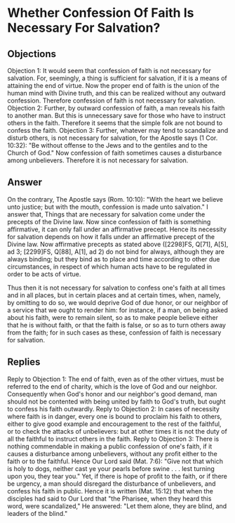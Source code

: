 # Whether Confession Of Faith Is Necessary For Salvation?
## Objections
Objection 1: It would seem that confession of faith is not necessary for salvation. For, seemingly, a thing is sufficient for salvation, if it is a means of attaining the end of virtue. Now the proper end of faith is the union of the human mind with Divine truth, and this can be realized without any outward confession. Therefore confession of faith is not necessary for salvation.
Objection 2: Further, by outward confession of faith, a man reveals his faith to another man. But this is unnecessary save for those who have to instruct others in the faith. Therefore it seems that the simple folk are not bound to confess the faith.
Objection 3: Further, whatever may tend to scandalize and disturb others, is not necessary for salvation, for the Apostle says (1 Cor. 10:32): "Be without offense to the Jews and to the gentiles and to the Church of God." Now confession of faith sometimes causes a disturbance among unbelievers. Therefore it is not necessary for salvation.
## Answer
On the contrary, The Apostle says (Rom. 10:10): "With the heart we believe unto justice; but with the mouth, confession is made unto salvation."
I answer that, Things that are necessary for salvation come under the precepts of the Divine law. Now since confession of faith is something affirmative, it can only fall under an affirmative precept. Hence its necessity for salvation depends on how it falls under an affirmative precept of the Divine law. Now affirmative precepts as stated above ([2298]FS, Q[71], A[5], ad 3; [2299]FS, Q[88], A[1], ad 2) do not bind for always, although they are always binding; but they bind as to place and time according to other due circumstances, in respect of which human acts have to be regulated in order to be acts of virtue.

Thus then it is not necessary for salvation to confess one's faith at all times and in all places, but in certain places and at certain times, when, namely, by omitting to do so, we would deprive God of due honor, or our neighbor of a service that we ought to render him: for instance, if a man, on being asked about his faith, were to remain silent, so as to make people believe either that he is without faith, or that the faith is false, or so as to turn others away from the faith; for in such cases as these, confession of faith is necessary for salvation.
## Replies
Reply to Objection 1: The end of faith, even as of the other virtues, must be referred to the end of charity, which is the love of God and our neighbor. Consequently when God's honor and our neighbor's good demand, man should not be contented with being united by faith to God's truth, but ought to confess his faith outwardly.
Reply to Objection 2: In cases of necessity where faith is in danger, every one is bound to proclaim his faith to others, either to give good example and encouragement to the rest of the faithful, or to check the attacks of unbelievers: but at other times it is not the duty of all the faithful to instruct others in the faith.
Reply to Objection 3: There is nothing commendable in making a public confession of one's faith, if it causes a disturbance among unbelievers, without any profit either to the faith or to the faithful. Hence Our Lord said (Mat. 7:6): "Give not that which is holy to dogs, neither cast ye your pearls before swine . . . lest turning upon you, they tear you." Yet, if there is hope of profit to the faith, or if there be urgency, a man should disregard the disturbance of unbelievers, and confess his faith in public. Hence it is written (Mat. 15:12) that when the disciples had said to Our Lord that "the Pharisee, when they heard this word, were scandalized," He answered: "Let them alone, they are blind, and leaders of the blind."